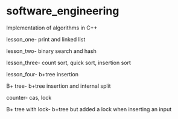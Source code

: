 # software_engineering

Implementation of algorithms in C++

lesson_one-  print and linked list

lesson_two-  binary search and hash

lesson_three- count sort, quick sort, insertion sort

lesson_four- b+tree insertion

B+ tree- b+tree insertion and internal split

counter- cas, lock

B+ tree with lock- b+tree but added a lock when inserting an input
